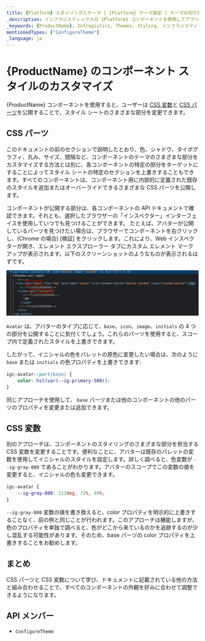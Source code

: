 ```yaml
---
title: {Platform} スタイリングとテーマ | {Platform} テーマ設定 | テーマの切り替え | インフラジスティックス
_description: インフラジスティックスの {Platform} コンポーネントを使用してアプリを作成し、世界最速の仮想化されたリアルタイムの {Platform} データ グリッドによるストリーミング ファイナンシャルおよびビジネス チャートで、データの視覚化を向上させます。
_keywords: {ProductName}, Infragistics, Themes, Styling, インフラジスティックス, テーマ, スタイル設定
mentionedTypes: ["ConfigureTheme"]
_language: ja
---
```


# {ProductName} のコンポーネント スタイルのカスタマイズ

{ProductName} コンポーネントを使用すると、ユーザーは [CSS 変数](https://developer.mozilla.org/ja/docs/Web/CSS/Using_CSS_custom_properties)と [CSS パーツ](https://developer.mozilla.org/ja/docs/Web/CSS/::part)を公開することで、スタイル シートのさまざまな部分を変更できます。

## CSS パーツ

このドキュメントの前のセクションで説明したとおり、色、シャドウ、タイポグラフィ、丸み、サイズ、間隔など、コンポーネントのテーマのさまざまな部分をカスタマイズする方法とは別に、各コンポーネントの特定の部分をターゲットにすることによってスタイル シートの特定のセクションを上書きすることもできます。すべてのコンポーネントは、コンポーネント用に内部的に定義された既存のスタイルを追加またはオーバーライドできるさまざまな CSS パーツを公開します。

コンポーネントが公開する部分は、各コンポーネントの API ドキュメントで確認できます。それとも、選択したブラウザーの「インスペクター」インターフェイスを使用していつでも見つけることができます。
たとえば、アバターが公開しているパーツを見つけたい場合は、ブラウザーでコンポーネントを右クリックし、(Chrome の場合) [検証] をクリックします。これにより、Web インスペクターが開き、エレメント エクスプローラー タブにカスタム エレメント マークアップが表示されます。以下のスクリーンショットのようなものが表示されるはずです。

<img class="responsive-img" src="../../images/avatar-markup.png" />

`Avatar` は、アバターのタイプに応じて、`base`、`icon`、`image`、`initials` の 4 つの部分を公開することに気付くでしょう。これらのパーツを使用すると、スコープ内で定義されたスタイルを上書きできます。

したがって、イニシャルの色をパレットの原色に変更したい場合は、次のように `base` または `initials` の色プロパティを上書きできます:

```css
igc-avatar::part(base) {
    color: hsl(var(--ig-primary-500));
}
```

同じアプローチを使用して、 `base` パーツまたは他のコンポーネントの他のパーツのプロパティを変更または追加できます。

## CSS 変数

別のアプローチは、コンポーネントのスタイリングのさまざまな部分を担当する CSS 変数を変更することです。便利なことに、アバターは既存のパレットの変数を使用してイニシャルのスタイルを設定します。詳しく調べると、色変数が `--ig-gray-800` であることがわかります。アバターのスコープでこの変数の値を変更すると、イニシャルの色も変更できます。

```css
igc-avatar {
    --ig-gray-800: 212deg, 72%, 48%;
}
```

`--ig-gray-800` 変数の値を書き換えると、color プロパティを明示的に上書きすることなく、前の例と同じことが行われます。このアプローチは機能しますが、色のプロパティを単独で調べると、色がどこから来ているのかを追跡するのが少し混乱する可能性があります。そのため、base パーツの color プロパティを上書きすることをお勧めします。


## まとめ

CSS パーツと CSS 変数について学び、ドキュメントに記載されている他の方法と組み合わせることで、すべてのコンポーネントの外観を好みに合わせて調整できるようになります。

## API メンバー

 - `ConfigureTheme`
